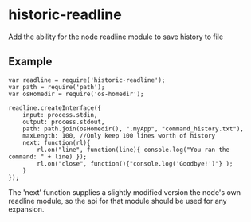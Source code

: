 # historic-readline
Add the ability for the node readline module to save history to file

## Example
```
var readline = require('historic-readline');
var path = require('path');
var osHomedir = require('os-homedir');

readline.createInterface({
    input: process.stdin,
    output: process.stdout,
    path: path.join(osHomedir(), ".myApp", "command_history.txt"),
    maxLength: 100, //Only keep 100 lines worth of history
    next: function(rl){
        rl.on("line", function(line){ console.log("You ran the command: " + line) });
        rl.on("close", function(){"console.log('Goodbye!')"} );
    }
});
```

The 'next' function supplies a slightly modified version the node's own readline module, so the api for that module should be used for any expansion.
